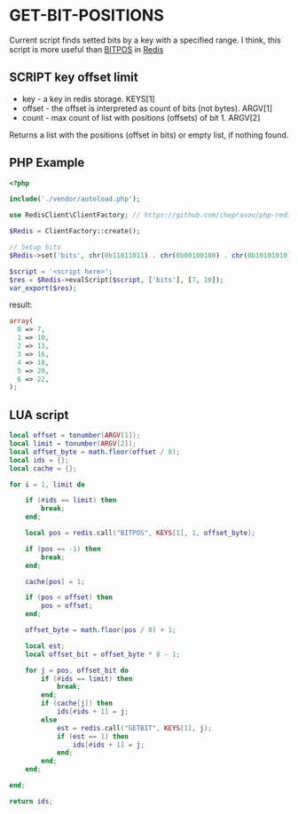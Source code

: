 # GET-BIT-POSITIONS
Current script finds setted bits by a key with a specified range.
I think, this script is more useful than [BITPOS](https://redis.io/commands/bitpos) in [Redis](https://redis.io)

## SCRIPT key offset limit
- key - a key in redis storage. KEYS[1]
- offset - the offset is interpreted as count of bits (not bytes). ARGV[1]
- count - max count of list with positions (offsets) of bit 1. ARGV[2]

Returns a list with the positions (offset in bits) or empty list, if nothing found.

## PHP Example

```php
<?php

include('./vendor/autoload.php');

use RedisClient\ClientFactory; // https://github.com/cheprasov/php-redis-client

$Redis = ClientFactory::create();

// Setup bits
$Redis->set('bits', chr(0b11011011) . chr(0b00100100) . chr(0b10101010));

$script = '<script here>';
$res = $Redis->evalScript($script, ['bits'], [7, 10]);
var_export($res);
```
result:
```php
array(
  0 => 7,
  1 => 10,
  2 => 13,
  3 => 16,
  4 => 18,
  5 => 20,
  6 => 22,
);
```

## LUA script

```lua
local offset = tonumber(ARGV[1]);
local limit = tonumber(ARGV[2]);
local offset_byte = math.floor(offset / 8);
local ids = {};
local cache = {};

for i = 1, limit do

    if (#ids == limit) then
        break;
    end;

    local pos = redis.call("BITPOS", KEYS[1], 1, offset_byte);

    if (pos == -1) then
        break;
    end;

    cache[pos] = 1;

    if (pos < offset) then
        pos = offset;
    end;

    offset_byte = math.floor(pos / 8) + 1;

    local est;
    local offset_bit = offset_byte * 8 - 1;

    for j = pos, offset_bit do
        if (#ids == limit) then
            break;
        end;
        if (cache[j]) then
            ids[#ids + 1] = j;
        else
            est = redis.call("GETBIT", KEYS[1], j);
            if (est == 1) then
                ids[#ids + 1] = j;
            end;
        end;
    end;

end;

return ids;
```
